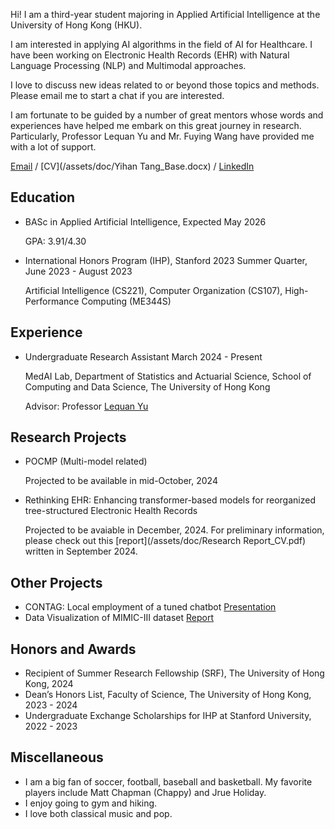 Hi! I am a third-year student majoring in Applied Artificial Intelligence at the University of Hong Kong (HKU). 

I am interested in applying AI algorithms in the field of AI for Healthcare. I have been working on Electronic Health Records (EHR) with Natural Language Processing (NLP) and Multimodal approaches. 

I love to discuss new ideas related to or beyond those topics and methods. Please email me to start a chat if you are interested.

I am fortunate to be guided by a number of great mentors whose words and experiences have helped me embark on this great journey in research. Particularly, Professor Lequan Yu and Mr. Fuying Wang have provided me with a lot of support. 

[Email](mailto:hanktang.yh@gmail.com) / [CV](/assets/doc/Yihan Tang_Base.docx) / [LinkedIn](https://www.linkedin.com/in/yihan-tang-hank/) 

## Education
- BASc in Applied Artificial Intelligence, Expected May 2026

  GPA: 3.91/4.30
- International Honors Program (IHP), Stanford 2023 Summer Quarter, June 2023 - August 2023

  Artificial Intelligence (CS221), Computer Organization (CS107), High-Performance Computing (ME344S)

## Experience 
- Undergraduate Research Assistant	March 2024 - Present

  MedAI Lab, Department of Statistics and Actuarial Science, School of Computing and Data Science, The University of Hong Kong
  
  Advisor: Professor [Lequan Yu](https://yulequan.github.io)

## Research Projects
- POCMP (Multi-model related)

  Projected to be available in mid-October, 2024
- Rethinking EHR: Enhancing transformer-based models for reorganized tree-structured Electronic Health Records

  Projected to be avaiable in December, 2024. For preliminary information, please check out this [report](/assets/doc/Research Report_CV.pdf) written in September 2024.
  
## Other Projects
- CONTAG: Local employment of a tuned chatbot
  [Presentation](/assets/doc/DESN9002_Presentation.pdf)
- Data Visualization of MIMIC-III dataset
  [Report](/assets/doc/stat3622_report.pdf)
## Honors and Awards 
- Recipient of Summer Research Fellowship (SRF), The University of Hong Kong, 2024
- Dean’s Honors List, Faculty of Science, The University of Hong Kong, 2023 - 2024
- Undergraduate Exchange Scholarships for IHP at Stanford University,	2022 - 2023

## Miscellaneous
- I am a big fan of soccer, football, baseball and basketball. My favorite players include Matt Chapman (Chappy) and Jrue Holiday.
- I enjoy going to gym and hiking.
- I love both classical music and pop.
